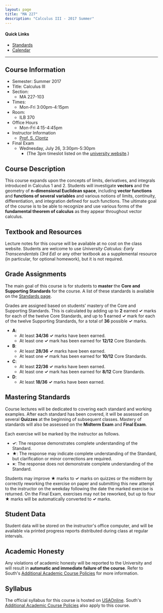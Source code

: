 ```yaml
---
layout: page
title: "MA 227"
description: "Calculus III - 2017 Summer"
---
```


#### Quick Links

- [Standards][standards]
- [Calendar][calendar]

---

## Course Information

* Semester: Summer 2017
* Title: Calculus III
* Section:
    * MA 227-103
* Times:
    * Mon-Fri 3:00pm-4:15pm
* Room:
    * ILB 370
* Office Hours
    * Mon-Fri 4:15-4:45pm
* Instructor Information
    * [Prof. S. Clontz][about]
* Final Exam
    * Wednesday, July 26, 3:30pm-5:30pm
        - (The 3pm timeslot listed on the [university website](http://www.southalabama.edu/departments/registrar/finalexamschedule-summer.html).)


## Course Description

This course expands upon the concepts of limits, derivatives, and integrals
introduced in Calculus 1 and 2.
Students will investigate **vectors** and the geometry of
**n-dimensional Euclidean space**, including
**vector functions** and **functions of several variables** and various
notions of limits, continuity, differentiation, and integration defined
for such functions.
The ultimate goal of the course is
to be able to recognize and use various forms of the
**fundamental theorem of calculus** as they appear throughout vector
calculus.


## Textbook and Resources

Lecture notes
for this course will be available at no cost on the class website.
Students are welcome to use
*University Calculus: Early Transcendentals (3rd Ed)* or any other textbook
as a supplemental resource (in particular, for optional homework),
but it is not required.




## Grade Assignments

The main goal of this course is for students to **master** the
**Core and Supporting Standards** for the course.
A list of these standards is available on the
[Standards page][standards].

Grades are assigned based on students' mastery of the Core and Supporting
Standards. This is calculated by adding up to **2** earned **✓** marks for each
of the twelve Core Standards,
and up to **1** earned **✓** mark for each of the twelve
Supporting Standards, for a total of **36** possible **✓** marks.

* **A**:
    * At least **34/36** **✓** marks have been earned.
    * At least one **✓** mark has been earned for **12/12** Core Standards.
* **B**:
    * At least **28/36** **✓** marks have been earned.
    * At least one **✓** mark has been earned for **10/12** Core Standards.
* **C**:
    * At least **22/36** **✓** marks have been earned.
    * At least one **✓** mark has been earned for **8/12** Core Standards.
* **D**:
    * At least **18/36** **✓** marks have been earned.


## Mastering Standards

Course lectures will be dedicated to covering each standard and working
examples. After each standard has been covered, it will be assessed on
several **Quizzes** at the beginning of subsequent classes.
Mastery of standards will also be assessed on the **Midterm Exam**
and **Final Exam**.

Each exercise will be marked by the instructor as follows.

* **✓**: The response demonstrates complete understanding of the Standard.
* **★**: The response may indicate complete understanding of the Standard,
  but clarification or minor corrections are required.
* **×**: The response does not demonstrate complete understanding of the
  Standard.

Students may improve **★** marks to **✓** marks on quizzes or the midterm
by correctly reworking the exercise on paper and submitting this new attempt
to the instructor on the weekday following the date the marked
exercise is returned. On the Final Exam, exercises may not be reworked, but
up to four **★** marks will be automatically converted to **✓** marks.





## Student Data

Student data will be stored on the instructor's office computer, and will
be available via printed progress reports distributed during class at
regular intervals.


## Academic Honesty

Any violations of academic honesty will be reported to the University
and will result in **automatic and immediate failure of the course**. Refer to
South's [Additional Academic Course Policies][usacoursepolicies] for
more information.


## Syllabus

The official syllabus for this course is hosted on [USAOnline][usaonline].
South's
[Additional Academic Course Policies][usacoursepolicies] also apply to this
course.



[text]: /resources/calculus3/

[calendar]: calendar/

[standards]: standards/

[about]: /about/

[usacoursepolicies]: https://www.southalabama.edu/departments/academicaffairs/resources/policies/additionalacademiccoursepolicies.pdf



[usaonline]: #
